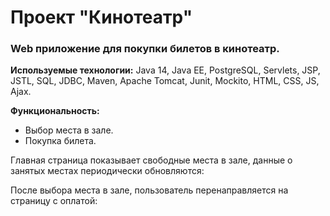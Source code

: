 # Проект "Кинотеатр"

### Web приложение для покупки билетов в кинотеатр.
**Используемые технологии:** Java 14, Java EE, PostgreSQL, Servlets, JSP, JSTL, SQL, JDBC, Maven, Apache Tomcat, Junit, Mockito, HTML, CSS, JS, Ajax.

**Функциональность:**
* Выбор места в зале.
* Покупка билета.

Главная страница показывает свободные места в зале, данные о занятых местах периодически обновляются:


После выбора места в зале, пользователь перенаправляется на страницу с оплатой:



 